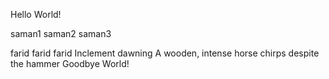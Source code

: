 Hello World!



saman1
saman2
saman3



farid
farid
farid
Inclement dawning
A wooden, intense horse chirps
despite the hammer
Goodbye World!